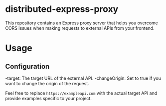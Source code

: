 # distributed-express-proxy

This repository contains an Express proxy server that helps you overcome CORS issues when making requests to external APIs from your frontend.

# Usage

## Configuration
-target: The target URL of the external API.
-changeOrigin: Set to true if you want to change the origin of the request.

Feel free to replace `https://exampleapi.com` with the actual target API and provide examples specific to your project.
